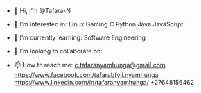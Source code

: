 - 👋 Hi, I’m @Tafara-N

- 👀 I’m interested in:
  Linux
  Gaming
  C
  Python
  Java
  JavaScript
  
- 🌱 I’m currently learning:
  Software Engineering
  
- 💞️ I’m looking to collaborate on:
  
- 📫 How to reach me:
  c.tafaranyamhunga@gmail.com
  https://www.facebook.com/tafarabfvii.nyamhunga
  https://www.linkedin.com/in/tafaranyamhunga/
  +27648156462

<!---
Tafara-N/Tafara-N is a ✨ special ✨ repository because its `README.md` (this file) appears on your GitHub profile.
You can click the Preview link to take a look at your changes.
--->
